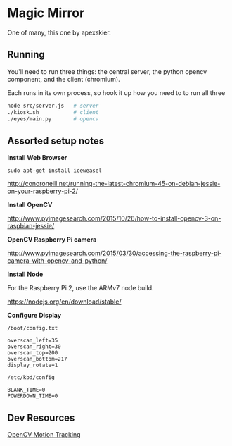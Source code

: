 # Magic Mirror

One of many, this one by apexskier.

## Running

You'll need to run three things: the central server, the python opencv component,
and the client (chromium).

Each runs in its own process, so hook it up how you need to to run all three

```sh
node src/server.js   # server
./kiosk.sh           # client
./eyes/main.py       # opencv
```

## Assorted setup notes

**Install Web Browser**

`sudo apt-get install iceweasel`

http://conoroneill.net/running-the-latest-chromium-45-on-debian-jessie-on-your-raspberry-pi-2/

**Install OpenCV**

http://www.pyimagesearch.com/2015/10/26/how-to-install-opencv-3-on-raspbian-jessie/

**OpenCV Raspberry Pi camera**

http://www.pyimagesearch.com/2015/03/30/accessing-the-raspberry-pi-camera-with-opencv-and-python/

**Install Node**

For the Raspberry Pi 2, use the ARMv7 node build.

https://nodejs.org/en/download/stable/

**Configure Display**

`/boot/config.txt`

```
overscan_left=35
overscan_right=30
overscan_top=200
overscan_bottom=217
display_rotate=1
```

`/etc/kbd/config`

```
BLANK_TIME=0
POWERDOWN_TIME=0
```

## Dev Resources

[OpenCV Motion Tracking](https://github.com/pageauc/motion-track/blob/master/motion3-track.py)
